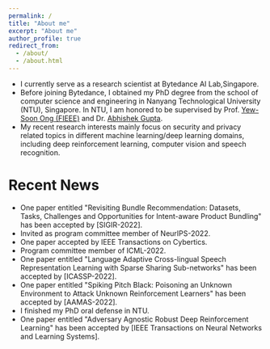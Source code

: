 ```yaml
---
permalink: /
title: "About me"
excerpt: "About me"
author_profile: true
redirect_from: 
  - /about/
  - /about.html
---
```


- I currently serve as a research scientist at Bytedance AI Lab,Singapore. 
- Before joining Bytedance, I obtained my PhD degree from the school of computer science and engineering in Nanyang Technological University
(NTU), Singapore. In NTU, I am honored to be supervised by Prof. [Yew-Soon Ong (FIEEE)](https://personal.ntu.edu.sg/asysong/home.html) and Dr. [Abhishek Gupta](https://sites.google.com/site/abhishekguptamemecomput/). 
- My recent research interests mainly focus on security and privacy related topics in different machine learning/deep learning domains, including
deep reinforcement learning, computer vision and speech recognition.


Recent News
======
- One paper entitled "Revisiting Bundle Recommendation: Datasets, Tasks, Challenges and Opportunities for Intent-aware Product Bundling" has been accepted by [SIGIR-2022].
- Invited as program committee member of NeurIPS-2022.
- One paper accepted by IEEE Transactions on Cybertics.
- Program committee member of ICML-2022.
- One paper entitled "Language Adaptive Cross-lingual Speech Representation Learning with Sparse Sharing Sub-networks" has been accepted by [ICASSP-2022].
- One paper entitled "Spiking Pitch Black: Poisoning an Unknown Environment to Attack Unknown Reinforcement Learners" has been accepted by [AAMAS-2022].
- I finished my PhD oral defense in NTU.
- One paper entitled "Adversary Agnostic Robust Deep Reinforcement Learning" has been accepted by [IEEE Transactions on Neural Networks and Learning Systems].

